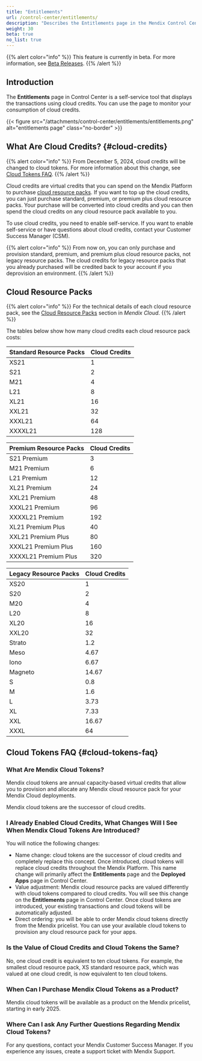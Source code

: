 ```yaml
---
title: "Entitlements"
url: /control-center/entitlements/
description: "Describes the Entitlements page in the Mendix Control Center."
weight: 30
beta: true
no_list: true 
---
```


{{% alert color="info" %}}
This feature is currently in beta. For more information, see [Beta Releases](/releasenotes/beta-features/).
{{% /alert %}}

## Introduction

The **Entitlements** page in Control Center is a self-service tool that displays the transactions using cloud credits. You can use the page to monitor your consumption of cloud credits.

{{< figure src="/attachments/control-center/entitlements/entitlements.png" alt="entitlements page" class="no-border" >}}

## What Are Cloud Credits? {#cloud-credits}

{{% alert color="info" %}}
From December 5, 2024, cloud credits will be changed to cloud tokens. For more information about this change, see [Cloud Tokens FAQ](#faq).
{{% /alert %}}

Cloud credits are virtual credits that you can spend on the Mendix Platform to purchase [cloud resource packs](/developerportal/deploy/mendix-cloud-deploy/#resource-pack). If you want to top up the cloud credits, you can just purchase standard, premium, or premium plus cloud resource packs. Your purchase will be converted into cloud credits and you can then spend the cloud credits on any cloud resource pack available to you.

To use cloud credits, you need to enable self-service. If you want to enable self-service or have questions about cloud credits, contact your Customer Success Manager (CSM).

{{% alert color="info" %}}
From now on, you can only purchase and provision standard, premium, and premium plus cloud resource packs, not legacy resource packs. The cloud credits for legacy resource packs that you already purchased will be credited back to your account if you deprovision an environment.
{{% /alert %}}

## Cloud Resource Packs

{{% alert color="info" %}}
For the technical details of each cloud resource pack, see the [Cloud Resource Packs](/developerportal/deploy/mendix-cloud-deploy/#resource-pack) section in *Mendix Cloud*.
{{% /alert %}}

The tables below show how many cloud credits each cloud resource pack costs:

| Standard Resource Packs    | Cloud Credits |
| ------------------------------ | ------------- |
| XS21                           | 1             |
| S21                            | 2             |
| M21                            | 4             |
| L21                            | 8             |
| XL21                           | 16            |
| XXL21                          | 32            |
| XXXL21                         | 64            |
| XXXXL21                        | 128           |

|Premium Resource Packs                  | Cloud Credits |
| ------------------------------ | ------------- |
| S21 Premium                    | 3             |
| M21 Premium                    | 6             |
| L21 Premium                    | 12            |
| XL21 Premium                   | 24            |
| XXL21 Premium                  | 48            |
| XXXL21 Premium                 | 96            |
| XXXXL21 Premium                | 192           |
| XL21 Premium Plus              | 40            |
| XXL21 Premium Plus             | 80            |
| XXXL21 Premium Plus            | 160           |
| XXXXL21 Premium Plus           | 320           |

| Legacy Resource Packs | Cloud Credits |
| ------------------------------ | ------------- |
| XS20    | 1             |
| S20     | 2             |
| M20     | 4             |
| L20     | 8             |
| XL20    | 16            |
| XXL20   | 32            |
| Strato  | 1.2           |
| Meso    | 4.67          |
| Iono    | 6.67          |
| Magneto | 14.67         |
| S       | 0.8           |
| M       | 1.6           |
| L       | 3.73          |
| XL      | 7.33          |
| XXL     | 16.67         |
| XXXL    | 64            |

## Cloud Tokens FAQ {#cloud-tokens-faq}

### What Are Mendix Cloud Tokens?

Mendix cloud tokens are annual capacity-based virtual credits that allow you to provision and allocate any Mendix cloud resource pack for your Mendix Cloud deployments.

Mendix cloud tokens are the successor of cloud credits.

### I Already Enabled Cloud Credits, What Changes Will I See When Mendix Cloud Tokens Are Introduced?

You will notice the following changes:

* Name change: cloud tokens are the successor of cloud credits and completely replace this concept. Once introduced, cloud tokens will replace cloud credits throughout the Mendix Platform. This name change will primarily affect the **Entitlements** page and the **Deployed Apps** page in Control Center.
* Value adjustment: Mendix cloud resource packs are valued differently with cloud tokens compared to cloud credits. You will see this change on the **Entitlements** page in Control Center. Once cloud tokens are introduced, your existing transactions and cloud tokens will be automatically adjusted.
* Direct ordering: you will be able to order Mendix cloud tokens directly from the Mendix pricelist. You can use your available cloud tokens to provision any cloud resource pack for your apps.

### Is the Value of Cloud Credits and Cloud Tokens the Same?

No, one cloud credit is equivalent to ten cloud tokens. For example, the smallest cloud resource pack, XS standard resource pack, which was valued at one cloud credit, is now equivalent to ten cloud tokens.

### When Can I Purchase Mendix Cloud Tokens as a Product?

Mendix cloud tokens will be available as a product on the Mendix pricelist, starting in early 2025.

### Where Can I ask Any Further Questions Regarding Mendix Cloud Tokens?

For any questions, contact your Mendix Customer Success Manager. If you experience any issues, create a support ticket with Mendix Support.
